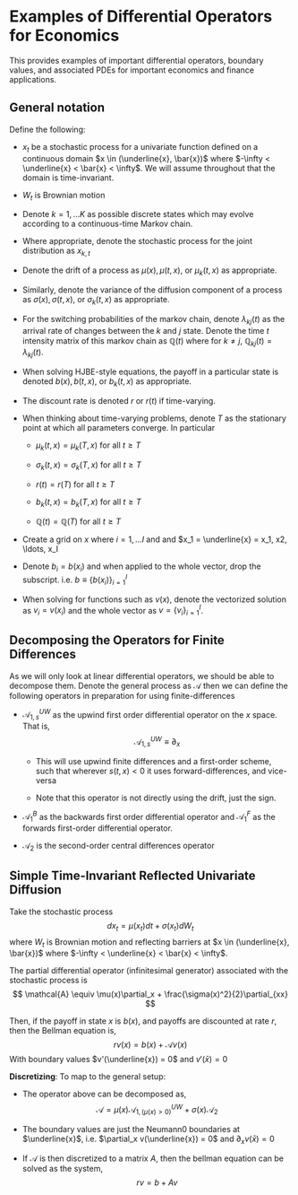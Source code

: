 # Examples of Differential Operators for Economics
This provides examples of important differential operators, boundary values, and associated PDEs for important economics and finance applications.

## General notation
Define the following:

- $x_t$ be a stochastic process for a univariate function defined on a continuous domain $x \in (\underline{x}, \bar{x})$ where $-\infty < \underline{x} < \bar{x} < \infty$.  We will assume throughout that the domain is time-invariant.

- $W_t$ is Brownian motion

- Denote $k = 1,\ldots K$ as possible discrete states which may evolve according to a continuous-time Markov chain.

- Where appropriate, denote the stochastic process for the joint distribution as $x_{k,t}$

- Denote the drift of a process as $\mu(x), \mu(t,x),$ or $\mu_k(t,x)$ as appropriate.

- Similarly, denote the variance of the diffusion component of a process as $\sigma(x), \sigma(t,x),$ or $\sigma_k(t,x)$ as appropriate.

- For the switching probabilities of the markov chain, denote $\lambda_{kj}(t)$ as the arrival rate of changes between the $k$ and $j$ state.  Denote the time $t$ intensity matrix of this markov chain as $\mathbb{Q}(t)$ where for $k \neq j$, $\mathbb{Q}_{kj}(t) = \lambda_{kj}(t)$.

- When solving HJBE-style equations, the payoff in a particular state is denoted $b(x), b(t,x),$ or $b_k(t,x)$ as appropriate.

- The discount rate is denoted $r$ or $r(t)$ if time-varying.

- When thinking about time-varying problems, denote $T$ as the stationary point at which all parameters converge.  In particular

	- $\mu_k(t,x) = \mu_k(T,x)$ for all $t \geq T$

	- $\sigma_k(t,x) = \sigma_k(T,x)$ for all $t \geq T$

	- $r(t) = r(T)$ for all $t \geq T$

	- $b_k(t,x) = b_k(T,x)$ for all $t \geq T$

	- $\mathbb{Q}(t) = \mathbb{Q}(T)$ for all $t \geq T$

- Create a grid on $x$ where $i = 1, \ldots I$ and  and $x_1 = \underline{x} = x_1, x2, \ldots, x_I

- Denote $b_i = b(x_i)$ and when applied to the whole vector, drop the subscript.  i.e. $b \equiv \{b(x_i)\}_{i=1}^I$
- When solving for functions such as $v(x)$, denote the vectorized solution as $v_i = v(x_i)$ and the whole vector as $v = \{v_i\}_{i=1}^I$.

## Decomposing the Operators for Finite Differences
As we will only look at linear differential operators, we should be able to decompose them.  Denote the general process as $\mathcal{A}$ then we can define the following operators in preparation for using finite-differences

- $\mathcal{A}^{UW}_{1, s}$ as the upwind first order differential operator on the $x$ space.  That is,
	$$
	\mathcal{A}^{UW}_{1, s} \equiv \partial_x
	$$

	- This will use upwind finite differences and a first-order scheme, such that wherever $s(t,x) < 0$ it uses forward-differences, and vice-versa

	- Note that this operator is not directly using the drift, just the sign.

- $\mathcal{A}^{B}_{1}$ as the backwards first order differential operator and $\mathcal{A}^{F}_{1}$ as the forwards first-order differential operator.

- $\mathcal{A}_2$ is the second-order central differences operator


## Simple Time-Invariant Reflected Univariate Diffusion
Take the stochastic process
$$
d x_t = \mu(x_t)dt + \sigma(x_t)d W_t
$$
where $W_t$ is Brownian motion and reflecting barriers at $x \in (\underline{x}, \bar{x})$ where $-\infty < \underline{x} < \bar{x} < \infty$.

The partial differential operator (infinitesimal generator) associated with the stochastic process is
$$
	\mathcal{A} \equiv \mu(x)\partial_x + \frac{\sigma(x)^2}{2}\partial_{xx}
$$

Then, if the payoff in state $x$ is $b(x)$, and payoffs are discounted at rate $r$, then the Bellman equation is,
$$
r v(x) = b(x) + \mathcal{A}v(x)
$$
With boundary values $v'(\underline{x}) = 0$ and $v'(\bar{x}) = 0$

**Discretizing**: To map to the general setup:

- The operator above can be decomposed as,
$$
\mathcal{A} = \mu(x) \mathcal{A}^{UW}_{1,\, (\mu(x)>0)} + \sigma(x)\mathcal{A}_2
$$

- The boundary values are just the Neumann0 boundaries at $\underline{x}$, i.e. $\partial_x v(\underline{x}) = 0$ and $\partial_x v(\bar{x}) = 0$

- If $\mathcal{A}$ is then discretized to a matrix $A$, then the bellman equation can be solved as the system,
$$
r v = b + A v
$$
